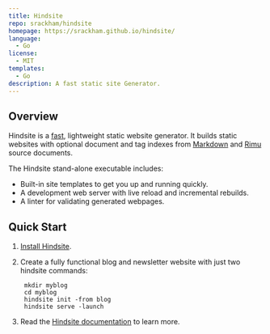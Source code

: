 ```yaml
---
title: Hindsite
repo: srackham/hindsite
homepage: https://srackham.github.io/hindsite/
language:
  - Go
license:
  - MIT
templates:
  - Go
description: A fast static site Generator.
---
```


## Overview
Hindsite is a
[fast](https://srackham.github.io/hindsite/faq.html#how-fast-is-hindsite),
lightweight static website generator. It builds static websites with optional
document and tag indexes from [Markdown](https://en.wikipedia.org/wiki/Markdown)
and [Rimu](https://github.com/srackham/rimu) source documents.

The Hindsite stand-alone executable includes:

- Built-in site templates to get you up and running quickly.
- A development web server with live reload and incremental rebuilds.
- A linter for validating generated webpages.

## Quick Start
1. [Install Hindsite](https://srackham.github.io/hindsite/index.html#installation).

2. Create a fully functional blog and newsletter website with just two hindsite
   commands:

        mkdir myblog
        cd myblog
        hindsite init -from blog
        hindsite serve -launch

3. Read the [Hindsite documentation](https://srackham.github.io/hindsite/) to learn more.
